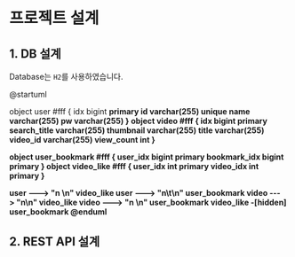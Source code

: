 # 프로젝트 설계

## 1. DB 설계

Database는 `H2`를 사용하였습니다.

@startuml

  object user #fff {
    idx bigint <b>primary
    id varchar(255) <b>unique
    name varchar(255)
    pw varchar(255)
  }
  object video #fff {
    idx bigint <b>primary
    search_title varchar(255)
    thumbnail varchar(255)
    title varchar(255)
    video_id varchar(255)
    view_count int
  }


object user_bookmark #fff {
  user_idx bigint <b> primary
  bookmark_idx bigint <b> primary
}
object video_like #fff {
  user_idx int <b>primary
  video_idx int <b>primary
}

user ---> "n \n" video_like 
user ---> "n\t\n" user_bookmark
video ---> "n\n" video_like 
video ---> "n  \n" user_bookmark
video_like -[hidden] user_bookmark
@enduml

## 2. REST API 설계